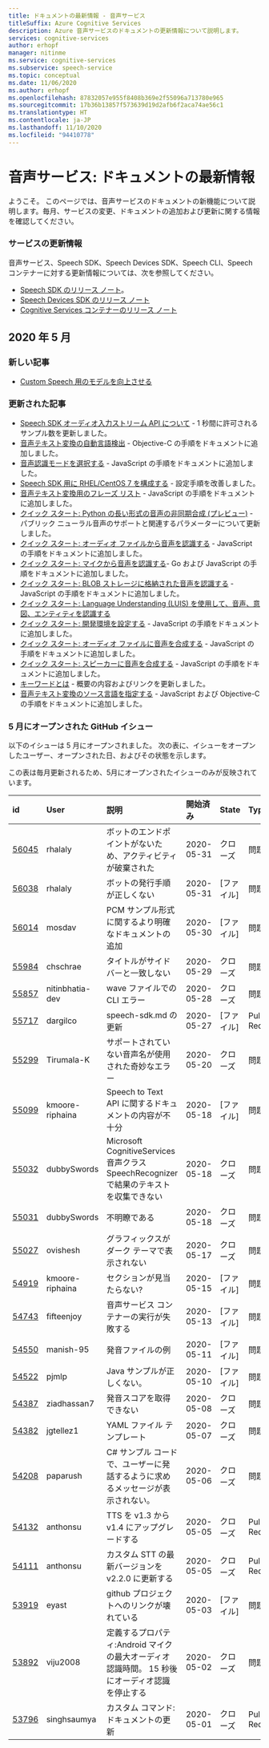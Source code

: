 ```yaml
---
title: ドキュメントの最新情報 - 音声サービス
titleSuffix: Azure Cognitive Services
description: Azure 音声サービスのドキュメントの更新情報について説明します。
services: cognitive-services
author: erhopf
manager: nitinme
ms.service: cognitive-services
ms.subservice: speech-service
ms.topic: conceptual
ms.date: 11/06/2020
ms.author: erhopf
ms.openlocfilehash: 87832057e955f8408b369e2f55096a713780e965
ms.sourcegitcommit: 17b36b13857f573639d19d2afb6f2aca74ae56c1
ms.translationtype: HT
ms.contentlocale: ja-JP
ms.lasthandoff: 11/10/2020
ms.locfileid: "94410778"
---
```

# <a name="speech-service-whats-new-in-docs"></a>音声サービス: ドキュメントの最新情報

ようこそ。 このページでは、音声サービスのドキュメントの新機能について説明します。毎月、サービスの変更、ドキュメントの追加および更新に関する情報を確認してください。

### <a name="service-updates"></a>サービスの更新情報

音声サービス、Speech SDK、Speech Devices SDK、Speech CLI、Speech コンテナーに対する更新情報については、次を参照してください。
* [Speech SDK のリリース ノート](releasenotes.md)。
* [Speech Devices SDK のリリース ノート](devices-sdk-release-notes.md)
* [Cognitive Services コンテナーのリリース ノート](../containers/container-image-tags.md)

## <a name="may-2020"></a>2020 年 5 月

### <a name="new-articles"></a>新しい記事

* [Custom Speech 用のモデルを向上させる](how-to-custom-speech-improve-accuracy.md)

### <a name="updated-articles"></a>更新された記事

* [Speech SDK オーディオ入力ストリーム API について](how-to-use-audio-input-streams.md) - 1 秒間に許可されるサンプル数を更新しました。
* [音声テキスト変換の自動言語検出](how-to-automatic-language-detection.md) - Objective-C の手順をドキュメントに追加しました。
* [音声認識モードを選択する](how-to-choose-recognition-mode.md) - JavaScript の手順をドキュメントに追加しました。
* [Speech SDK 用に RHEL/CentOS 7 を構成する](how-to-configure-rhel-centos-7.md) - 設定手順を改善しました。
* [音声テキスト変換用のフレーズ リスト](how-to-phrase-lists.md) - JavaScript の手順をドキュメントに追加しました。
* [クイック スタート: Python の長い形式の音声の非同期合成 (プレビュー)](quickstarts/text-to-speech/async-synthesis-long-form-audio.md) - パブリック ニューラル音声のサポートと関連するパラメーターについて更新しました。
* [クイック スタート: オーディオ ファイルから音声を認識する](quickstarts/speech-to-text-from-file.md) - JavaScript の手順をドキュメントに追加しました。
* [クイック スタート: マイクから音声を認識する](quickstarts/speech-to-text-from-microphone.md )- Go および JavaScript の手順をドキュメントに追加しました。
* [クイック スタート: BLOB ストレージに格納された音声を認識する](quickstarts/from-blob.md) - JavaScript の手順をドキュメントに追加しました。
* [クイック スタート: Language Understanding (LUIS) を使用して、音声、意図、エンティティを認識する](quickstarts/intent-recognition.md)
* [クイック スタート: 開発環境を設定する](quickstarts/setup-platform.md) - JavaScript の手順をドキュメントに追加しました。
* [クイック スタート: オーディオ ファイルに音声を合成する](quickstarts/text-to-speech-audio-file.md) - JavaScript の手順をドキュメントに追加しました。
* [クイック スタート: スピーカーに音声を合成する](quickstarts/text-to-speech.md) - JavaScript の手順をドキュメントに追加しました。
* [キーワードとは](custom-keyword-overview.md) - 概要の内容およびリンクを更新しました。
* [音声テキスト変換のソース言語を指定する](how-to-specify-source-language.md) - JavaScript および Objective-C の手順をドキュメントに追加しました。

### <a name="github-issues-opened-in-may"></a>5 月にオープンされた GitHub イシュー

以下のイシューは 5 月にオープンされました。 次の表に、イシューをオープンしたユーザー、オープンされた日、およびその状態を示します。  

この表は毎月更新されるため、5月にオープンされたイシューのみが反映されています。  

|id|User|説明|開始済み|State|Type|
| :--- | :--- | :--- | :--- | :--- | :--- |
|[56045](https://github.com/MicrosoftDocs/azure-docs/issues/56045)|rhalaly|ボットのエンドポイントがないため、アクティビティが破棄された|2020-05-31|クローズ|問題|
|[56038](https://github.com/MicrosoftDocs/azure-docs/issues/56038)|rhalaly|ボットの発行手順が正しくない|2020-05-31|[ファイル]|問題|
|[56014](https://github.com/MicrosoftDocs/azure-docs/issues/56014)|mosdav|PCM サンプル形式に関するより明確なドキュメントの追加|2020-05-30|[ファイル]|問題|
|[55984](https://github.com/MicrosoftDocs/azure-docs/issues/55984)|chschrae|タイトルがサイド バーと一致しない|2020-05-29|クローズ|問題|
|[55857](https://github.com/MicrosoftDocs/azure-docs/issues/55857)|nitinbhatia-dev|wave ファイルでの CLI エラー|2020-05-28|クローズ|問題|
|[55717](https://github.com/MicrosoftDocs/azure-docs/pull/55717)|dargilco|speech-sdk.md の更新|2020-05-27|[ファイル]|Pull Request|
|[55299](https://github.com/MicrosoftDocs/azure-docs/issues/55299)|Tirumala-K|サポートされていない音声名が使用された奇妙なエラー|2020-05-20|クローズ|問題|
|[55099](https://github.com/MicrosoftDocs/azure-docs/issues/55099)|kmoore-riphaina|Speech to Text API に関するドキュメントの内容が不十分|2020-05-18|[ファイル]|問題|
|[55032](https://github.com/MicrosoftDocs/azure-docs/issues/55032)|dubbySwords|Microsoft CognitiveServices 音声クラス SpeechRecognizer で結果のテキストを収集できない|2020-05-18|クローズ|問題|
|[55031](https://github.com/MicrosoftDocs/azure-docs/issues/55031)|dubbySwords|不明瞭である|2020-05-18|クローズ|問題|
|[55027](https://github.com/MicrosoftDocs/azure-docs/issues/55027)|ovishesh|グラフィックスがダーク テーマで表示されない|2020-05-17|クローズ|問題|
|[54919](https://github.com/MicrosoftDocs/azure-docs/issues/54919)|kmoore-riphaina|セクションが見当たらない?|2020-05-15|[ファイル]|問題|
|[54743](https://github.com/MicrosoftDocs/azure-docs/issues/54743)|fifteenjoy|音声サービス コンテナーの実行が失敗する|2020-05-13|[ファイル]|問題|
|[54550](https://github.com/MicrosoftDocs/azure-docs/issues/54550)|manish-95|発音ファイルの例|2020-05-11|[ファイル]|問題|
|[54522](https://github.com/MicrosoftDocs/azure-docs/issues/54522)|pjmlp|Java サンプルが正しくない。|2020-05-10|[ファイル]|問題|
|[54387](https://github.com/MicrosoftDocs/azure-docs/issues/54387)|ziadhassan7|発音スコアを取得できない|2020-05-08|クローズ|問題|
|[54382](https://github.com/MicrosoftDocs/azure-docs/issues/54382)|jgtellez1|YAML ファイル テンプレート|2020-05-07|クローズ|問題|
|[54208](https://github.com/MicrosoftDocs/azure-docs/issues/54208)|paparush|C# サンプル コードで、ユーザーに発話するように求めるメッセージが表示されない。|2020-05-06|クローズ|問題|
|[54132](https://github.com/MicrosoftDocs/azure-docs/pull/54132)|anthonsu|TTS を v1.3 から v1.4 にアップグレードする|2020-05-05|クローズ|Pull Request|
|[54111](https://github.com/MicrosoftDocs/azure-docs/pull/54111)|anthonsu|カスタム STT の最新バージョンを v2.2.0 に更新する|2020-05-05|クローズ|Pull Request|
|[53919](https://github.com/MicrosoftDocs/azure-docs/issues/53919)|eyast|github プロジェクトへのリンクが壊れている|2020-05-03|[ファイル]|問題|
|[53892](https://github.com/MicrosoftDocs/azure-docs/issues/53892)|viju2008|定義するプロパティ:Android マイクの最大オーディオ認識時間。 15 秒後にオーディオ認識を停止する|2020-05-02|クローズ|問題|
|[53796](https://github.com/MicrosoftDocs/azure-docs/pull/53796)|singhsaumya|カスタム コマンド: ドキュメントの更新|2020-05-01|クローズ|Pull Request|
